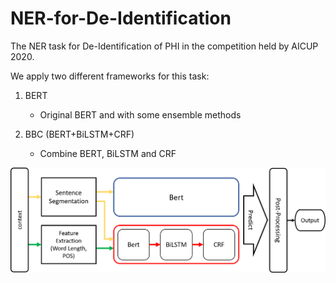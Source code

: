 # NER-for-De-Identification
The NER task for De-Identification of PHI in the competition held by AICUP 2020.

We apply two different frameworks for this task:

1. BERT
    + Original BERT and with some ensemble methods

2. BBC (BERT+BiLSTM+CRF)
    + Combine BERT, BiLSTM and CRF

![](./img/arch.png)